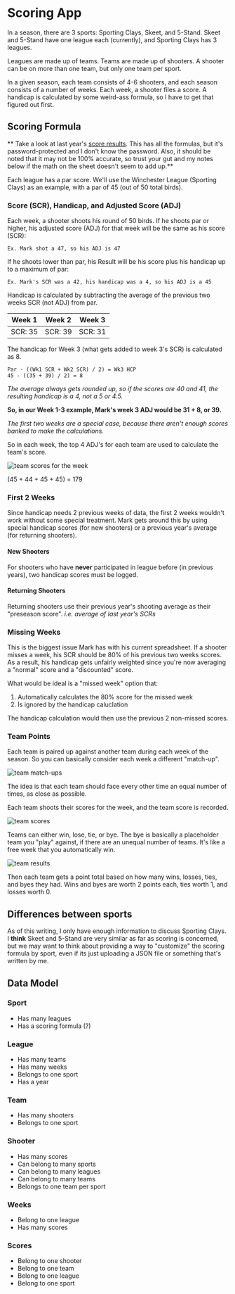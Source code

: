 Scoring App
================

In a season, there are 3 sports: Sporting Clays, Skeet, and 5-Stand. Skeet and 5-Stand have one league each (currently), and Sporting Clays has 3 leagues.

Leagues are made up of teams. Teams are made up of shooters. A shooter can be on more than one team, but only one team per sport.

In a given season, each team consists of 4-6 shooters, and each season consists of a number of weeks. Each week, a shooter files a score. A handicap is calculated by some weird-ass formula, so I have to get that figured out first.

## Scoring Formula

** Take a look at last year's [score results](https://github.com/digitalworkbox/clay_score/blob/master/Winchester%20Sporting%20Clays%202013.xls). This has all the formulas, but it's password-protected and I don't know the password. Also, it should be noted that it may not be 100% accurate, so trust your gut and my notes below if the math on the sheet doesn't seem to add up.**

Each league has a par score. We'll use the Winchester League (Sporting Clays) as an example, with a par of 45 (out of 50 total birds).

### Score (SCR), Handicap, and Adjusted Score (ADJ)

Each week, a shooter shoots his round of 50 birds. If he shoots par or higher, his adjusted score (ADJ) for that week will be the same as his score (SCR):

```
Ex. Mark shot a 47, so his ADJ is 47
```

If he shoots lower than par, his Result will be his score plus his handicap up to a maximum of par:

```
Ex. Mark's SCR was a 42, his handicap was a 4, so his ADJ is a 45
```

Handicap is calculated by subtracting the average of the previous two weeks SCR (not ADJ) from par.

Week 1 | Week 2 | Week 3
-- | -- | --
SCR: 35 | SCR: 39 | SCR: 31

The handicap for Week 3 (what gets added to week 3's SCR) is calculated as 8.

```
Par - ((Wk1 SCR + Wk2 SCR) / 2) = Wk3 HCP
45 - ((35 + 39) / 2) = 8
```
*The average always gets rounded up, so if the scores are 40 and 41, the resulting handicap is a 4, not a 5 or 4.5.*

**So, in our Week 1-3 example, Mark's week 3 ADJ would be 31 + 8, or 39.**

*The first two weeks are a special case, because there aren't enough scores banked to make the calculations.*

So in each week, the top 4 ADJ's for each team are used to calculate the team's score.

![team scores for the week](http://monosnap.com/image/fEglPeCnoUun0GjgRbWyS2hPJVIIW9.png)

(45 + 44 + 45 + 45) = 179

### First 2 Weeks

Since handicap needs 2 previous weeks of data, the first 2 weeks wouldn't work without some special treatment. Mark gets around this by using special handicap scores (for new shooters) or a previous year's average (for returning shooters).

#### New Shooters

For shooters who have **never** participated in league before (in previous years), two handicap scores must be logged.

#### Returning Shooters

Returning shooters use their previous year's shooting average as their "preseason score". *i.e. average of last year's SCRs*

### Missing Weeks

This is the biggest issue Mark has with his current spreadsheet. If a shooter misses a week, his SCR should be 80% of his previous two weeks scores. As a result, his handicap gets unfairly weighted since you're now averaging a "normal" score and a "discounted" score.

What would be ideal is a "missed week" option that:

1. Automatically calculates the 80% score for the missed week
2. Is ignored by the handicap caluclation

The handicap calculation would then use the previous 2 non-missed scores.

### Team Points

Each team is paired up against another team during each week of the season. So you can basically consider each week a different "match-up".

![team match-ups](http://monosnap.com/image/3pDZaFacxXWA6awF1LIMyMO2thpBi4.png)

The idea is that each team should face every other time an equal number of times, as close as possible.

Each team shoots their scores for the week, and the team score is recorded.

![team scores](http://monosnap.com/image/qlKO55aoPkanoHD6tGLLES9qQWcu5k.png)

Teams can either win, lose, tie, or bye. The bye is basically a placeholder team you "play" against, if there are an unequal number of teams. It's like a free week that you automatically win.

![team results](http://monosnap.com/image/Ys3w5um6qXQQSXA7v3wZy6Ylga8sqQ.png)

Then each team gets a point total based on how many wins, losses, ties, and byes they had. Wins and byes are worth 2 points each, ties worth 1, and losses worth 0.

## Differences between sports

As of this writing, I only have enough information to discuss Sporting Clays. I **think** Skeet and 5-Stand are very similar as far as scoring is concerned, but we may want to think about providing a way to "customize" the scoring formula by sport, even if its just uploading a JSON file or something that's written by me.

## Data Model

### Sport

* Has many leagues
* Has a scoring formula (?)

### League

* Has many teams
* Has many weeks
* Belongs to one sport
* Has a year

### Team

* Has many shooters
* Belongs to one sport

### Shooter

* Has many scores
* Can belong to many sports
* Can belong to many leagues
* Can belong to many teams
* Belongs to one team per sport

### Weeks

* Belong to one league
* Has many scores

### Scores

* Belong to one shooter
* Belong to one team
* Belong to one league
* Belong to one sport
